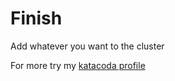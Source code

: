 # Finish

Add whatever you want to the cluster

For more try my [katacoda profile](https://www.katacoda.com/thoth)
